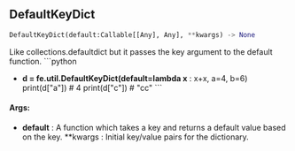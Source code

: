 ## DefaultKeyDict
```python
DefaultKeyDict(default:Callable[[Any], Any], **kwargs) -> None
```
Like collections.defaultdict but it passes the key argument to the default function.    ```python
* **d = fe.util.DefaultKeyDict(default=lambda x** :  x+x, a=4, b=6)    print(d["a"])  # 4    print(d["c"])  # "cc"    ```

#### Args:

* **default** :  A function which takes a key and returns a default value based on the key.
 **kwargs :  Initial key/value pairs for the dictionary.    